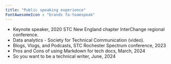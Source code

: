 ```yaml
---
title: "Public speaking experience"
FontAwesomeIcon : "brands fa-teamspeak"
---
```


- Keynote speaker, 2020 STC New England chapter InterChange regional conference.
- Data analytics - Society for Technical Communication (video).
- Blogs, Vlogs, and Podcasts, STC Rochester Spectrum conference, 2023
- Pros and Cons of using Markdown for tech docs, March, 2024
- So you want to be a technical writer, June, 2024
